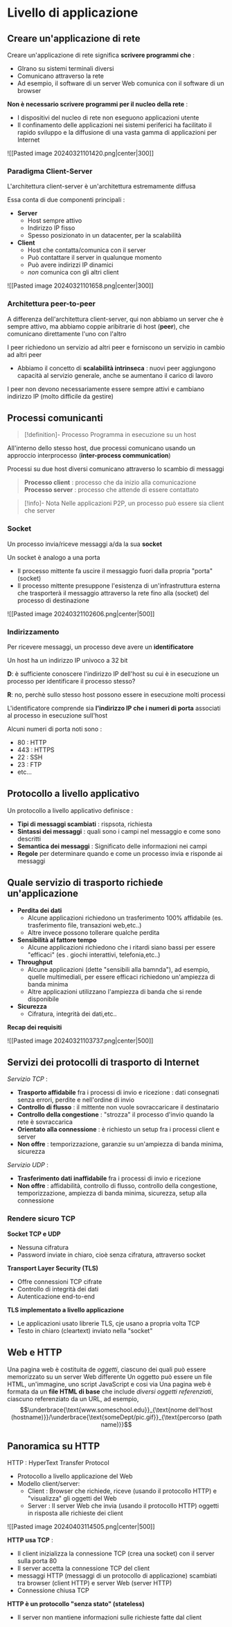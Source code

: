 # Livello di applicazione

## Creare un'applicazione di rete

Creare un'applicazione di rete significa **scrivere programmi che** :
- GIrano su sistemi terminali diversi
- Comunicano attraverso la rete
- Ad esempio, il software di un server Web comunica con il software di un browser

**Non è necessario scrivere programmi per il nucleo della rete** :
- I dispositivi del nucleo di rete non eseguono applicazioni utente
- Il confinamento delle applicazioni nei sistemi periferici ha facilitato il rapido sviluppo e la diffusione di una vasta gamma di applicazioni per Internet

![[Pasted image 20240321101420.png|center|300]]

### Paradigma Client-Server

L'architettura client-server è un'architettura estremamente diffusa

Essa conta di due componenti principali :
- **Server**
	- Host sempre attivo
	- Indirizzo IP fisso
	- Spesso posizionato in un datacenter, per la scalabilità
- **Client**
	- Host che contatta/comunica con il server
	- Può contattare il server in qualunque momento
	- Può avere indirizzi IP dinamici
	- *non* comunica con gli altri client

![[Pasted image 20240321101658.png|center|300]]

### Architettura peer-to-peer

A differenza dell'architettura client-server, qui non abbiamo un server che è sempre attivo, ma abbiamo coppie aribitrarie di host (**peer**), che comunicano direttamente l'uno con l'altro

I peer richiedono un servizio ad altri peer e forniscono un servizio in cambio ad altri peer
- Abbiamo il concetto di **scalabilità intrinseca** : nuovi peer aggiungono capacità al servizio generale, anche se aumentano il carico di lavoro

I peer non devono necessariamente essere sempre attivi e cambiano indirizzo IP (molto difficile da gestire)

## Processi comunicanti

>[!definition]- Processo
>Programma in esecuzione su un host

All'interno dello stesso host, due processi comunicano usando un approccio interprocesso (**inter-process communication**)

Processi su due host diversi comunicano attraverso lo scambio di messaggi

> **Processo client** : processo che da inizio alla comunicazione
> **Processo server** : processo che attende di essere contattato


>[!info]- Nota
>Nelle applicazioni P2P, un processo può essere sia client che server

### Socket

Un processo invia/riceve messaggi a/da la sua **socket**

Un socket è analogo a una porta
- Il processo mittente fa uscire il messaggio fuori dalla propria "porta" (socket)
- Il processo mittente presuppone l'esistenza di un'infrastruttura esterna che trasporterà il messaggio attraverso la rete fino alla (socket) del processo di destinazione

![[Pasted image 20240321102606.png|center|500]]

### Indirizzamento

Per ricevere messaggi, un processo deve avere un **identificatore**

Un host ha un indirizzo IP univoco a 32 bit

**D**: è sufficiente conoscere l'indirizzo IP dell'host su cui è in esecuzione un processo per identificare il processo stesso?

**R**: no, perchè sullo stesso host possono essere in esecuzione molti processi

L'identificatore comprende sia **l'indirizzo IP che i numeri di porta** associati al processo in esecuzione sull'host

Alcuni numeri di porta noti sono :
- 80 : HTTP
- 443 : HTTPS
- 22 : SSH
- 23 : FTP
- etc...

## Protocollo a livello applicativo

Un protocollo a livello applicativo definisce :

- **Tipi di messaggi scambiati** : rispsota, richiesta
- **Sintassi dei messaggi** : quali sono i campi nel messaggio e come sono descritti
- **Semantica dei messaggi** : Significato delle informazioni nei campi
- **Regole** per determinare quando e come un processo invia e risponde ai messaggi

## Quale servizio di trasporto richiede un'applicazione

- **Perdita dei dati**
	- Alcune applicazioni richiedono un trasferimento $100\%$ affidabile (es. trasferimento file, transazioni web,etc..)
	- Altre invece possono tollerare qualche perdita
- **Sensibilità al fattore tempo**
	- Alcune applicazioni richiedono che i ritardi siano bassi per essere "efficaci" (es . giochi interattivi, telefonia,etc..)
- **Throughput**
	- Alcune applicazioni (dette "sensibili alla bamnda"), ad esempio, quelle multimediali, per essere efficaci richiedono un'ampiezza di banda minima
	- Altre applicazioni utilizzano l'ampiezza di banda che si rende disponibile
- **Sicurezza**
	- Cifratura, integrità dei dati,etc..

**Recap dei requisiti**

![[Pasted image 20240321103737.png|center|500]]

## Servizi dei protocolli di trasporto di Internet

*Servizio TCP* :
- **Trasporto affidabile** fra i processi di invio e ricezione : dati consegnati senza errori, perdite e nell'ordine di invio
- **Controllo di flusso** : il mittente non vuole sovraccaricare il destinatario
- **Controllo della congestione** : "strozza" il processo d'invio quando la rete è sovraccarica
- **Orientato alla connessione** : è richiesto un setup fra i processi client e server
- **Non offre** : temporizzazione, garanzie su un'ampiezza di banda minima, sicurezza

*Servizio UDP* :
- **Trasferimento dati inaffidabile** fra i processi di invio e ricezione
- **Non offre** : affidabilità, controllo di flusso, controllo della congestione, temporizzazione, ampiezza di banda minima, sicurezza, setup alla connessione

### Rendere sicuro TCP

**Socket TCP e UDP**
- Nessuna cifratura
- Password inviate in chiaro, cioè senza cifratura, attraverso socket

**Transport Layer Security (TLS)**
- Offre connessioni TCP cifrate
- Controllo di integrità dei dati
- Autenticazione end-to-end

**TLS implementato a livello applicazione**
- Le applicazioni usato librerie TLS, cje usano a propria volta TCP
- Testo in chiaro (cleartext) inviato nella "socket"

## Web e HTTP

Una pagina web è costituita de *oggetti*, ciascuno dei quali può essere memorizzato su un server Web differente
Un oggetto può essere un file HTML, un'immagine, uno script JavaScript e cosi via
Una pagina web è formata da un **file HTML di base** che include *diversi oggetti referenziati*, ciascuno referenziato da un URL, ad esempio,
$$\underbrace{\text{www.someschool.edu}}_{\text{nome dell'host (hostname)}}/\underbrace{\text{someDept/pic.gif}}_{\text{percorso (path name)}}$$
## Panoramica su HTTP

HTTP : HyperText Transfer Protocol
- Protocollo a livello applicazione del Web
- Modello client/server:
	- Client : Browser che richiede, riceve (usando il protocollo HTTP) e "visualizza" gli oggetti del Web
	- Server : Il server Web che invia (usando il protocollo HTTP) oggetti in risposta alle richieste dei client

![[Pasted image 20240403114505.png|center|500]]

**HTTP usa TCP** :
- Il client inizializza la connessione TCP (crea una socket) con il server sulla porta 80
- Il server accetta la connessione TCP del client
- messaggi HTTP (messaggi di un protocollo di applicazione) scambiati tra browser (client HTTP) e server Web (server HTTP)
- Connessione chiusa TCP

**HTTP è un protocollo "senza stato" (stateless)**
- Il server non mantiene informazioni sulle richieste fatte dal client

